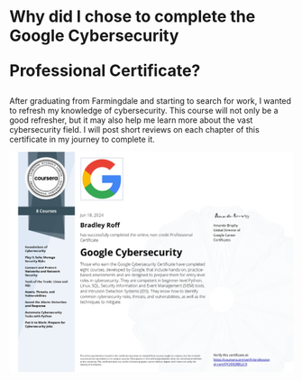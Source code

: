 
<h1>Why did I chose to complete the <a hreff= "https://www.coursera.org/professional-certificates/oogle-cybersecurity"> Google Cybersecurity 

  Professional Certificate? </a></h1>

<p>After graduating from Farmingdale and starting to search for work, I wanted to refresh my knowledge of cybersecurity. 
  This course will not only be a good refresher, but it may also help me learn more about the vast cybersecurity field. 
  I will post short reviews on each chapter of this certificate in my journey to complete it.

</p>
<img src = "https://github.com/BradRoff/write-up/blob/main/coursera/img/Coursera%20QY2ER2R8LLC9.jpg?raw=true">


